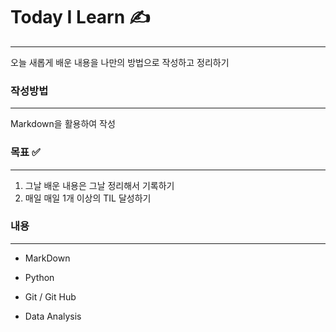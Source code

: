 # Today I Learn ✍️

___

오늘 새롭게 배운 내용을  나만의 방법으로 작성하고 정리하기



### 작성방법

___

Markdown을 활용하여 작성 



### 목표 ✅

___

1. 그날 배운 내용은 그날 정리해서 기록하기
2. 매일 매일 1개 이상의 TIL 달성하기



### 내용

___

* MarkDown 

* Python

* Git / Git Hub

* Data Analysis

  